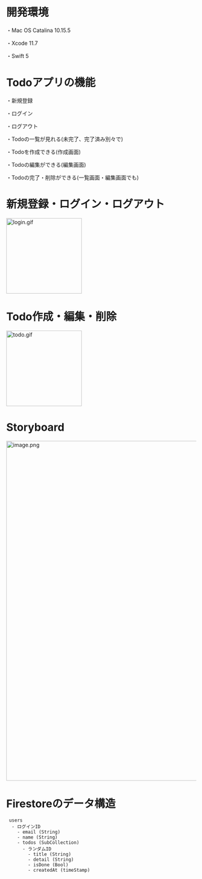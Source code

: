 # 開発環境
・Mac OS Catalina 10.15.5

・Xcode 11.7

・Swift 5


# Todoアプリの機能
・新規登録

・ログイン

・ログアウト

・Todoの一覧が見れる(未完了、完了済み別々で)

・Todoを作成できる(作成画面)

・Todoの編集ができる(編集画面)

・Todoの完了・削除ができる(一覧画面・編集画面でも)

#  新規登録・ログイン・ログアウト
<img width="200" alt="login.gif" src="https://qiita-image-store.s3.ap-northeast-1.amazonaws.com/0/514870/aad804e4-146e-d499-1901-851fba4497e2.gif">

# Todo作成・編集・削除
<img width="200" alt="todo.gif" src="https://qiita-image-store.s3.ap-northeast-1.amazonaws.com/0/514870/45e0a737-1fc0-641f-7ff8-e4d50ea46b07.gif">

# Storyboard
<img width="900" alt="image.png" src="https://qiita-image-store.s3.ap-northeast-1.amazonaws.com/0/514870/8300a109-4250-d1fa-4496-81c1b878743a.png">

# Firestoreのデータ構造

```
 users
  - ログインID
    - email (String)
  	- name (String)
  	- todos (SubCollection)
      - ランダムID
        - title (String)
        - detail (String)
        - isDone (Bool)
        - createdAt (timeStamp)

```
